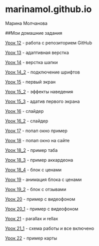 
# marinamol.github.io                
Марина Молчанова

##Мои домашние задания


[Урок 12](https://marinamol.github.io/lesson_12/ "Урок 12") - работа с репозиторием GitHub


[Урок 13](https://marinamol.github.io/lesson_13/ "Урок 13") - адаптивная верстка

[Урок 14](https://marinamol.github.io/lesson_14/ "Урок 14") - верстка шапки

[Урок 14_2](https://marinamol.github.io/lesson_14_2/ "Урок 14_2") - подключение шрифтов

[Урок 15](https://marinamol.github.io/lesson_15/ "Урок 15") - первый экран

[Урок 15_2](https://marinamol.github.io/lesson_15_2/ "Урок 15_2") - эффекты наведения

[Урок 15_3](https://marinamol.github.io/lesson_15_3/ "Урок 15_3") - адатив первого экрана

[Урок 16](https://marinamol.github.io/lesson_16/ "Урок 16") - слайдер

[Урок 16_2](https://marinamol.github.io/lesson_16_2/ "Урок 16_2") - слайдер

[Урок 17](https://marinamol.github.io/lesson_17/ "Урок 17") - попап окно пример

[Урок 18](https://marinamol.github.io/lesson_18/ "Урок 18") - попап окно на сайте

[Урок 18_2](https://marinamol.github.io/lesson_18_2/ "Урок 18_2") - пример таба

[Урок 18_3](https://marinamol.github.io/lesson_18_3/ "Урок 18_3") - пример аккардеона

[Урок 18_4](https://marinamol.github.io/lesson_18_4/ "Урок 18_4") - блок с ценами

[Урок 19](https://marinamol.github.io/lesson_19/ "Урок 19") - анимация блока с ценами

[Урок 19_2](https://marinamol.github.io/lesson_19_2/ "Урок 19_2") - блок с отзывами

[Урок 20](https://marinamol.github.io/lesson_20/ "Урок 20") - пример с видеофоном

[Урок 20_1](https://marinamol.github.io/lesson_20_1/ "Урок 20_1") - пример с видеофоном

[Урок 21](https://marinamol.github.io/lesson_21/ "Урок 21") - parallax и rellax

[Урок 21_1](https://marinamol.github.io/lesson_21_1/ "Урок 21_1") - схема работы и все включено

[Урок 22](https://marinamol.github.io/lesson_22/ "Урок 22") - пример карты

